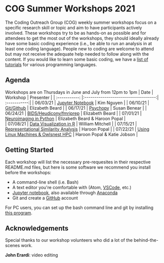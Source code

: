# COG Summer Workshops 2021
The Coding Outreach Group (COG) weekly summer workshops focus on a specific research skill or topic and aim to have participants actively involved. These workshops try to be as hands-on as possible and for attendees to get the most out of the workshops, they should ideally already have some basic coding experience (i.e., be able to run an analysis in at least one coding language). People new to coding are welcome to attend but may not receive the adequate help needed to follow along with the content. If you would like to learn some basic coding, we have a [list of tutorials](https://github.com/TU-Coding-Outreach-Group/Tutorials/blob/master/index.md) for various programming languages.

## Agenda
Workshops are on Thursdays in June and July from 12pm to 1pm
| Date        | Workshop                             | Presenter  |
| :-----------: |:------------------------------------:| :-----------:|
| 06/03/21    | [Jupyter Notebook](https://github.com/TU-Coding-Outreach-Group/cog_summer_workshops_2021/tree/main/jupyter-notebook)                       | Kim Nguyen |
| 06/10/21    | [Git/Github](https://github.com/TU-Coding-Outreach-Group/cog_summer_workshops_2021/tree/main/git-github)                             | Elizabeth Beard |
| 06/17/21    | [Psychopy](https://github.com/TU-Coding-Outreach-Group/cog_summer_workshops_2021/tree/main/psychopy)      | Susan Benear |
| 06/24/21    | [BIDS/Heudiconv/fmriprep](https://github.com/TU-Coding-Outreach-Group/cog_summer_workshops_2021/tree/main/bids-heudiconv-fmriprep)                     | Elizabeth Beard |
| 07/01/21    | [Neuroimaging in Python](https://github.com/TU-Coding-Outreach-Group/cog_summer_workshops_2021/tree/main/neuroimaging-in-python) | Elizabeth Beard & Haroon Popal |                          
| 07/08/21    | [Data Visualization in R](https://github.com/TU-Coding-Outreach-Group/cog_summer_workshops_2021/tree/main/data-visualization-in-r)                               | William Mitchell |
| 07/15/21    | [Representational Similarity Analysis](https://github.com/TU-Coding-Outreach-Group/cog_summer_workshops_2021/tree/main/rsa)                 | Haroon Popal |
| 07/22/21    | [Using Linux Machines & Owlsnest HPC](https://github.com/TU-Coding-Outreach-Group/cog_summer_workshops_2021/tree/main/linux-owlsnest)                 | Haroon Popal & Katie Jobson |


## Getting Started
Each workshop will list the necessary pre-requesites in their respective README.md files, but here is some software we recommend you install before the workshops:
- A command-line shell (i.e. Bash)
- A text editor you're comfortable with (Atom, [VSCode](https://code.visualstudio.com/), etc.)
- [Jupyter notebook](https://jupyter.org/install), also available through [Anaconda](https://www.anaconda.com/products/individual#Downloads)
- Git and create a [GitHub](https://github.com/) account

For PC users, you can set up the bash command line and git by installing [this program](https://gitforwindows.org/).


## Acknowledgements
Special thanks to our workshop volunteers who did a lot of the behind-the-scenes work.

**John Erardi**: video editing
